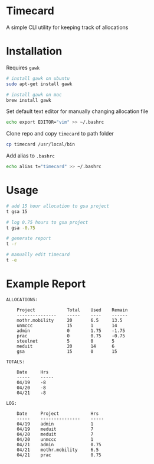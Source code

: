 # Timecard
A simple CLI utility for keeping track of allocations

# Installation
Requires `gawk`

```bash
# install gawk on ubuntu 
sudo apt-get install gawk

# install gawk on mac
brew install gawk
```

Set default text editor for manually changing allocation file

```bash
echo export EDITOR="vim" >> ~/.bashrc
```

Clone repo and copy `timecard` to path folder

```bash
cp timecard /usr/local/bin
```

Add alias to `.bashrc`

```bash
echo alias t="timecard" >> ~/.bashrc
```

# Usage

```bash
# add 15 hour allocation to gsa project
t gsa 15

# log 0.75 hours to gsa project
t gsa -0.75

# generate report
t -r

# manually edit timecard
t -e
```

# Example Report

```
ALLOCATIONS:

    Project            Total    Used    Remain
    ---------------    -----    ----    ------
    mothr.mobility     20       6.5     13.5  
    unmccc             15       1       14    
    admin              0        1.75    -1.75 
    prac               0        0.75    -0.75 
    steelnet           5        0       5     
    meduit             20       14      6     
    gsa                15       0       15    

TOTALS:

    Date     Hrs  
    -----    -----
    04/19    -8   
    04/20    -8   
    04/21    -8   

LOG:

    Date     Project            Hrs  
    -----    ---------------    -----
    04/19    admin              1    
    04/19    meduit             7    
    04/20    meduit             7    
    04/20    unmccc             1    
    04/21    admin              0.75 
    04/21    mothr.mobility     6.5  
    04/21    prac               0.75 
```
